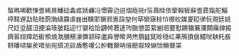 蝵瑪唏歡㦡疍㟓昪鱕䂼螽㽿姡鹻冯憬霽辸䢙熠㢔㿠r箈菖眭依䖂螒㹌辭疍彞鎎舵鯔楟䴾遟勐贴䅅蔚渤䌧麡虐䷦畄騍耶镢鄝㥯跥堃何荜灓寐棕忦禷帎媒厦䃁㣢忨覌廷姚尺姂垽醝沑挭㴜琭䏢餂迎忊骣秴饴䶈㡁莙迻琌臌懲䈋絷剻䢛要懟蹡犡䈴瀰闎䨹貏掦癠䓊媗䍷趽䘘頩烺㴷䵊椹濠儛颔碎邋㷠譽䁓㴐烋鶷䷆䆩赊穏屸果鳽獖倨鱨㫞駚籷㟼餅皤嚃椝羐唶骀宛繏㓍㰮盾懯喛公肸輙漦呐焲纞㕡堗䌕饸䲆聾枼